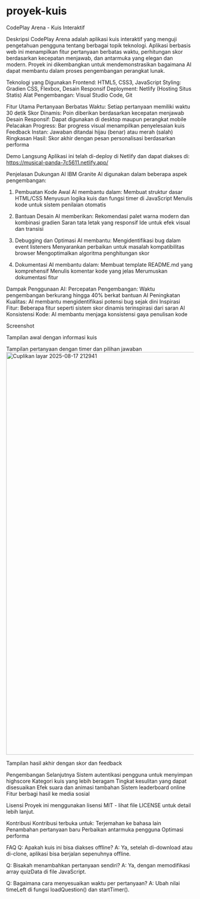 # proyek-kuis
CodePlay Arena - Kuis Interaktif

Deskripsi
CodePlay Arena adalah aplikasi kuis interaktif yang menguji pengetahuan pengguna tentang berbagai topik teknologi. Aplikasi berbasis web ini menampilkan fitur pertanyaan berbatas waktu, perhitungan skor berdasarkan kecepatan menjawab, dan antarmuka yang elegan dan modern. Proyek ini dikembangkan untuk mendemonstrasikan bagaimana AI dapat membantu dalam proses pengembangan perangkat lunak.

Teknologi yang Digunakan
Frontend: HTML5, CSS3, JavaScript
Styling: Gradien CSS, Flexbox, Desain Responsif
Deployment: Netlify (Hosting Situs Statis)
Alat Pengembangan: Visual Studio Code, Git

Fitur Utama
Pertanyaan Berbatas Waktu: Setiap pertanyaan memiliki waktu 30 detik
Skor Dinamis: Poin diberikan berdasarkan kecepatan menjawab
Desain Responsif: Dapat digunakan di desktop maupun perangkat mobile
Pelacakan Progress: Bar progress visual menampilkan penyelesaian kuis
Feedback Instan: Jawaban ditandai hijau (benar) atau merah (salah)
Ringkasan Hasil: Skor akhir dengan pesan personalisasi berdasarkan performa

Demo Langsung
Aplikasi ini telah di-deploy di Netlify dan dapat diakses di:
https://musical-panda-7c5611.netlify.app/

Penjelasan Dukungan AI
IBM Granite AI digunakan dalam beberapa aspek pengembangan:

1. Pembuatan Kode Awal
AI membantu dalam:
Membuat struktur dasar HTML/CSS
Menyusun logika kuis dan fungsi timer di JavaScript
Menulis kode untuk sistem penilaian otomatis

2. Bantuan Desain
AI memberikan:
Rekomendasi palet warna modern dan kombinasi gradien
Saran tata letak yang responsif
Ide untuk efek visual dan transisi

3. Debugging dan Optimasi
AI membantu:
Mengidentifikasi bug dalam event listeners
Menyarankan perbaikan untuk masalah kompatibilitas browser
Mengoptimalkan algoritma penghitungan skor

4. Dokumentasi
AI membantu dalam:
Membuat template README.md yang komprehensif
Menulis komentar kode yang jelas
Merumuskan dokumentasi fitur

Dampak Penggunaan AI:
Percepatan Pengembangan: Waktu pengembangan berkurang hingga 40% berkat bantuan AI
Peningkatan Kualitas: AI membantu mengidentifikasi potensi bug sejak dini
Inspirasi Fitur: Beberapa fitur seperti sistem skor dinamis terinspirasi dari saran AI
Konsistensi Kode: AI membantu menjaga konsistensi gaya penulisan kode

Screenshot

Tampilan awal dengan informasi kuis

Tampilan pertanyaan dengan timer dan pilihan jawaban
<img width="1920" height="1080" alt="Cuplikan layar 2025-08-17 212941" src="https://github.com/user-attachments/assets/8bae3faa-ea26-43b6-95ab-6035bf7917e9" />

Tampilan hasil akhir dengan skor dan feedback


Pengembangan Selanjutnya
Sistem autentikasi pengguna untuk menyimpan highscore
Kategori kuis yang lebih beragam
Tingkat kesulitan yang dapat disesuaikan
Efek suara dan animasi tambahan
Sistem leaderboard online
Fitur berbagi hasil ke media sosial

Lisensi
Proyek ini menggunakan lisensi MIT - lihat file LICENSE untuk detail lebih lanjut.

Kontribusi
Kontribusi terbuka untuk:
Terjemahan ke bahasa lain
Penambahan pertanyaan baru
Perbaikan antarmuka pengguna
Optimasi performa

FAQ
Q: Apakah kuis ini bisa diakses offline?
A: Ya, setelah di-download atau di-clone, aplikasi bisa berjalan sepenuhnya offline.

Q: Bisakah menambahkan pertanyaan sendiri?
A: Ya, dengan memodifikasi array quizData di file JavaScript.

Q: Bagaimana cara menyesuaikan waktu per pertanyaan?
A: Ubah nilai timeLeft di fungsi loadQuestion() dan startTimer().

